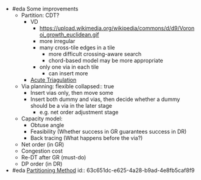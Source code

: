 - #eda Some improvements
	- Partition: CDT?
		- VD
			- https://upload.wikimedia.org/wikipedia/commons/d/d9/Voronoi_growth_euclidean.gif
			- more irregular
			- many cross-tile edges in a tile
				- more difficult crossing-aware search
				- chord-based model may be more appropriate
			- only one via in each tile
				- can insert more
		- [Acute Triagulation](https://web.ntnu.edu.tw/~algo/Triangulation.html)
	- Via planning: flexible
	  collapsed:: true
		- Insert vias only, then move some
		- Insert both dummy and vias, then decide whether a dummy should be a via in the later stage
			- e.g. net order adjustment stage
	- Capacity model:
		- Obtuse angle
		- Feasibility (Whether success in GR guarantees success in DR)
		- Back tracing (What happens before the via?)
	- Net order (in GR)
	- Congestion cost
	- Re-DT after GR (must-do)
	- DP order (in DR)
- #eda [Partitioning Method](https://www.csun.edu/~ctoth/Handbook/chap29.pdf)
  id:: 63c651dc-e625-4a28-b9ad-4e8fb5caf8f9
